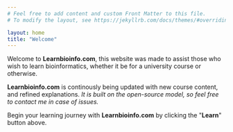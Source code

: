 ```yaml
---
# Feel free to add content and custom Front Matter to this file.
# To modify the layout, see https://jekyllrb.com/docs/themes/#overriding-theme-defaults

layout: home
title: "Welcome"
---
```


Welcome to **Learnbioinfo.com**, this website was made to assist those who wish to learn bioinformatics, whether it be for a university course or otherwise.

**Learnbioinfo.com** is continously being updated with new course content, and refined explanations. *It is built on the open-source model, so feel free to contact me in case of issues.*

Begin your learning journey with **Learnbioinfo.com** by clicking the "**Learn**" button above.
